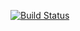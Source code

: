 [![Build Status](https://travis-ci.org/henry-t/HaxeFlxTest.png?branch=master)](https://travis-ci.org/henry-t/HaxeFlxTest)

